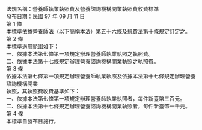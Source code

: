 法規名稱：營養師執業執照費及營養諮詢機構開業執照費收費標準  
發布日期：民國 97 年 09 月 11 日  
第 1 條  
本標準依據營養師法（以下簡稱本法）第五十六條及規費法第十條規定訂定之。  
第 2 條  
本標準適用範圍如下：  
一、依據本法第七條第一項規定辦理營養師執業執照之執照費。  
二、依據本法第十七條規定辦理營養諮詢機構開業執照之執照費。  
第 3 條  
依據本法第七條第一項規定辦理營養師執業執照及依據本法第十七條規定辦理營養諮詢機構開業  
執照，其執照費收費基準如下：  
一、依據本法第七條第一項規定辦理營養師執業執照者，每件新臺幣三百元。  
二、依據本法第十七條規定辦理營養諮詢機構開業執照者，每件新臺幣一千元。  
第 4 條  
本標準自發布日施行。  


